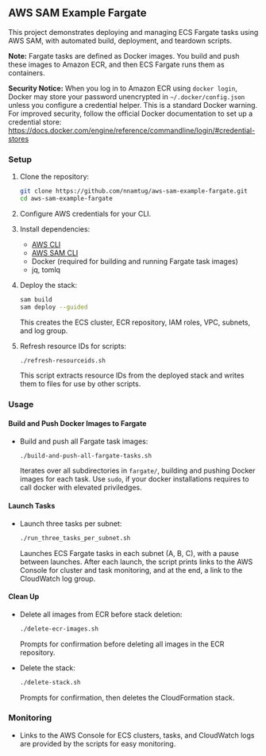 ## AWS SAM Example Fargate


This project demonstrates deploying and managing ECS Fargate tasks using AWS SAM, with automated build, deployment, and teardown scripts.


**Note:** Fargate tasks are defined as Docker images. You build and push these images to Amazon ECR, and then ECS Fargate runs them as containers.

**Security Notice:**
When you log in to Amazon ECR using `docker login`, Docker may store your password unencrypted in `~/.docker/config.json` unless you configure a credential helper. This is a standard Docker warning. For improved security, follow the official Docker documentation to set up a credential store:
https://docs.docker.com/engine/reference/commandline/login/#credential-stores

### Setup

1. Clone the repository:
	 ```bash
	 git clone https://github.com/nnamtug/aws-sam-example-fargate.git
	 cd aws-sam-example-fargate
	 ```

2. Configure AWS credentials for your CLI.

3. Install dependencies:

    - [AWS CLI](https://docs.aws.amazon.com/cli/latest/userguide/getting-started-install.html)
    - [AWS SAM CLI](https://docs.aws.amazon.com/serverless-application-model/latest/developerguide/serverless-sam-cli-install.html)
	- Docker (required for building and running Fargate task images)
	- jq, tomlq


4. Deploy the stack:
	```bash
	sam build
	sam deploy --guided
	```
	This creates the ECS cluster, ECR repository, IAM roles, VPC, subnets, and log group.

5. Refresh resource IDs for scripts:
	```bash
	./refresh-resourceids.sh
	```
	This script extracts resource IDs from the deployed stack and writes them to files for use by other scripts.

### Usage

#### Build and Push Docker Images to Fargate

- Build and push all Fargate task images:
	```bash
	./build-and-push-all-fargate-tasks.sh
	```
	Iterates over all subdirectories in `fargate/`, building and pushing Docker images for each task.
    Use ```sudo```, if your docker installations requires to call docker with elevated priviledges.

#### Launch Tasks

- Launch three tasks per subnet:
	```bash
	./run_three_tasks_per_subnet.sh
	```
	Launches ECS Fargate tasks in each subnet (A, B, C), with a pause between launches. After each launch, the script prints links to the AWS Console for cluster and task monitoring, and at the end, a link to the CloudWatch log group.

#### Clean Up

- Delete all images from ECR before stack deletion:
	```bash
	./delete-ecr-images.sh
	```
	Prompts for confirmation before deleting all images in the ECR repository.

- Delete the stack:
	```bash
	./delete-stack.sh
	```
	Prompts for confirmation, then deletes the CloudFormation stack.

### Monitoring

- Links to the AWS Console for ECS clusters, tasks, and CloudWatch logs are provided by the scripts for easy monitoring.
